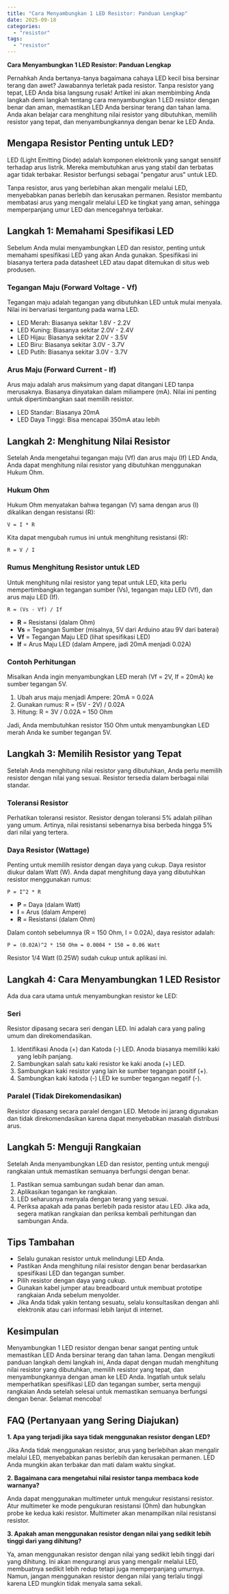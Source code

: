 ```yaml
---
title: "Cara Menyambungkan 1 LED Resistor: Panduan Lengkap"
date: 2025-09-18
categories: 
  - "resistor"
tags: 
  - "resistor"
---
```


**Cara Menyambungkan 1 LED Resistor: Panduan Lengkap**

Pernahkah Anda bertanya-tanya bagaimana cahaya LED kecil bisa bersinar terang dan awet? Jawabannya terletak pada resistor. Tanpa resistor yang tepat, LED Anda bisa langsung rusak! Artikel ini akan membimbing Anda langkah demi langkah tentang cara menyambungkan 1 LED resistor dengan benar dan aman, memastikan LED Anda bersinar terang dan tahan lama. Anda akan belajar cara menghitung nilai resistor yang dibutuhkan, memilih resistor yang tepat, dan menyambungkannya dengan benar ke LED Anda.

## Mengapa Resistor Penting untuk LED?

LED (Light Emitting Diode) adalah komponen elektronik yang sangat sensitif terhadap arus listrik. Mereka membutuhkan arus yang stabil dan terbatas agar tidak terbakar. Resistor berfungsi sebagai "pengatur arus" untuk LED.

Tanpa resistor, arus yang berlebihan akan mengalir melalui LED, menyebabkan panas berlebih dan kerusakan permanen. Resistor membantu membatasi arus yang mengalir melalui LED ke tingkat yang aman, sehingga memperpanjang umur LED dan mencegahnya terbakar.

## Langkah 1: Memahami Spesifikasi LED

Sebelum Anda mulai menyambungkan LED dan resistor, penting untuk memahami spesifikasi LED yang akan Anda gunakan. Spesifikasi ini biasanya tertera pada datasheet LED atau dapat ditemukan di situs web produsen.

### Tegangan Maju (Forward Voltage - Vf)

Tegangan maju adalah tegangan yang dibutuhkan LED untuk mulai menyala. Nilai ini bervariasi tergantung pada warna LED.

- LED Merah: Biasanya sekitar 1.8V - 2.2V
- LED Kuning: Biasanya sekitar 2.0V - 2.4V
- LED Hijau: Biasanya sekitar 2.0V - 3.5V
- LED Biru: Biasanya sekitar 3.0V - 3.7V
- LED Putih: Biasanya sekitar 3.0V - 3.7V

### Arus Maju (Forward Current - If)

Arus maju adalah arus maksimum yang dapat ditangani LED tanpa merusaknya. Biasanya dinyatakan dalam miliampere (mA). Nilai ini penting untuk dipertimbangkan saat memilih resistor.

- LED Standar: Biasanya 20mA
- LED Daya Tinggi: Bisa mencapai 350mA atau lebih

## Langkah 2: Menghitung Nilai Resistor

Setelah Anda mengetahui tegangan maju (Vf) dan arus maju (If) LED Anda, Anda dapat menghitung nilai resistor yang dibutuhkan menggunakan Hukum Ohm.

### Hukum Ohm

Hukum Ohm menyatakan bahwa tegangan (V) sama dengan arus (I) dikalikan dengan resistansi (R):

`V = I * R`

Kita dapat mengubah rumus ini untuk menghitung resistansi (R):

`R = V / I`

### Rumus Menghitung Resistor untuk LED

Untuk menghitung nilai resistor yang tepat untuk LED, kita perlu mempertimbangkan tegangan sumber (Vs), tegangan maju LED (Vf), dan arus maju LED (If).

`R = (Vs - Vf) / If`

- **R** = Resistansi (dalam Ohm)
- **Vs** = Tegangan Sumber (misalnya, 5V dari Arduino atau 9V dari baterai)
- **Vf** = Tegangan Maju LED (lihat spesifikasi LED)
- **If** = Arus Maju LED (dalam Ampere, jadi 20mA menjadi 0.02A)

### Contoh Perhitungan

Misalkan Anda ingin menyambungkan LED merah (Vf = 2V, If = 20mA) ke sumber tegangan 5V.

1. Ubah arus maju menjadi Ampere: 20mA = 0.02A
2. Gunakan rumus: R = (5V - 2V) / 0.02A
3. Hitung: R = 3V / 0.02A = 150 Ohm

Jadi, Anda membutuhkan resistor 150 Ohm untuk menyambungkan LED merah Anda ke sumber tegangan 5V.

## Langkah 3: Memilih Resistor yang Tepat

Setelah Anda menghitung nilai resistor yang dibutuhkan, Anda perlu memilih resistor dengan nilai yang sesuai. Resistor tersedia dalam berbagai nilai standar.

### Toleransi Resistor

Perhatikan toleransi resistor. Resistor dengan toleransi 5% adalah pilihan yang umum. Artinya, nilai resistansi sebenarnya bisa berbeda hingga 5% dari nilai yang tertera.

### Daya Resistor (Wattage)

Penting untuk memilih resistor dengan daya yang cukup. Daya resistor diukur dalam Watt (W). Anda dapat menghitung daya yang dibutuhkan resistor menggunakan rumus:

`P = I^2 * R`

- **P** = Daya (dalam Watt)
- **I** = Arus (dalam Ampere)
- **R** = Resistansi (dalam Ohm)

Dalam contoh sebelumnya (R = 150 Ohm, I = 0.02A), daya resistor adalah:

`P = (0.02A)^2 * 150 Ohm = 0.0004 * 150 = 0.06 Watt`

Resistor 1/4 Watt (0.25W) sudah cukup untuk aplikasi ini.

## Langkah 4: Cara Menyambungkan 1 LED Resistor

Ada dua cara utama untuk menyambungkan resistor ke LED:

### Seri

Resistor dipasang secara seri dengan LED. Ini adalah cara yang paling umum dan direkomendasikan.

1. Identifikasi Anoda (+) dan Katoda (-) LED. Anoda biasanya memiliki kaki yang lebih panjang.
2. Sambungkan salah satu kaki resistor ke kaki anoda (+) LED.
3. Sambungkan kaki resistor yang lain ke sumber tegangan positif (+).
4. Sambungkan kaki katoda (-) LED ke sumber tegangan negatif (-).

### Paralel (Tidak Direkomendasikan)

Resistor dipasang secara paralel dengan LED. Metode ini jarang digunakan dan tidak direkomendasikan karena dapat menyebabkan masalah distribusi arus.

## Langkah 5: Menguji Rangkaian

Setelah Anda menyambungkan LED dan resistor, penting untuk menguji rangkaian untuk memastikan semuanya berfungsi dengan benar.

1. Pastikan semua sambungan sudah benar dan aman.
2. Aplikasikan tegangan ke rangkaian.
3. LED seharusnya menyala dengan terang yang sesuai.
4. Periksa apakah ada panas berlebih pada resistor atau LED. Jika ada, segera matikan rangkaian dan periksa kembali perhitungan dan sambungan Anda.

## Tips Tambahan

- Selalu gunakan resistor untuk melindungi LED Anda.
- Pastikan Anda menghitung nilai resistor dengan benar berdasarkan spesifikasi LED dan tegangan sumber.
- Pilih resistor dengan daya yang cukup.
- Gunakan kabel jumper atau breadboard untuk membuat prototipe rangkaian Anda sebelum menyolder.
- Jika Anda tidak yakin tentang sesuatu, selalu konsultasikan dengan ahli elektronik atau cari informasi lebih lanjut di internet.

## Kesimpulan

Menyambungkan 1 LED resistor dengan benar sangat penting untuk memastikan LED Anda bersinar terang dan tahan lama. Dengan mengikuti panduan langkah demi langkah ini, Anda dapat dengan mudah menghitung nilai resistor yang dibutuhkan, memilih resistor yang tepat, dan menyambungkannya dengan aman ke LED Anda. Ingatlah untuk selalu memperhatikan spesifikasi LED dan tegangan sumber, serta menguji rangkaian Anda setelah selesai untuk memastikan semuanya berfungsi dengan benar. Selamat mencoba!

## FAQ (Pertanyaan yang Sering Diajukan)

**1\. Apa yang terjadi jika saya tidak menggunakan resistor dengan LED?**

Jika Anda tidak menggunakan resistor, arus yang berlebihan akan mengalir melalui LED, menyebabkan panas berlebih dan kerusakan permanen. LED Anda mungkin akan terbakar dan mati dalam waktu singkat.

**2\. Bagaimana cara mengetahui nilai resistor tanpa membaca kode warnanya?**

Anda dapat menggunakan multimeter untuk mengukur resistansi resistor. Atur multimeter ke mode pengukuran resistansi (Ohm) dan hubungkan probe ke kedua kaki resistor. Multimeter akan menampilkan nilai resistansi resistor.

**3\. Apakah aman menggunakan resistor dengan nilai yang sedikit lebih tinggi dari yang dihitung?**

Ya, aman menggunakan resistor dengan nilai yang sedikit lebih tinggi dari yang dihitung. Ini akan mengurangi arus yang mengalir melalui LED, membuatnya sedikit lebih redup tetapi juga memperpanjang umurnya. Namun, jangan menggunakan resistor dengan nilai yang terlalu tinggi karena LED mungkin tidak menyala sama sekali.
